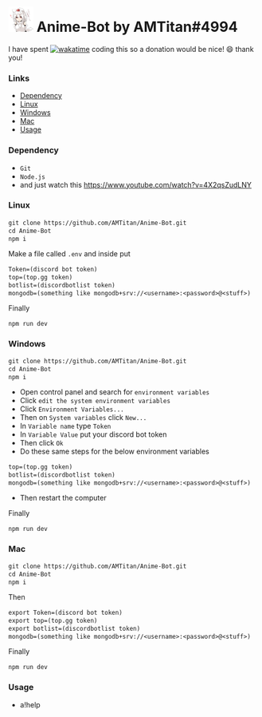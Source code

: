 # <img src="https://github.com/AMTitan/Anime-Bot/raw/master/AnimeBot.png" alt="icon" width="50px"/> Anime-Bot by AMTitan#4994

I have spent [![wakatime](https://wakatime.com/badge/github/AMTitan/Anime-Bot.svg)](https://wakatime.com/badge/github/AMTitan/Anime-Bot) coding this so a donation would be nice! 😄 thank you!

<h3>Links</h3>

- [Dependency](https://github.com/AMTitan/Anime-Bot#dependency)
- [Linux](https://github.com/AMTitan/Anime-Bot#linux)
- [Windows](https://github.com/AMTitan/Anime-Bot#windows)
- [Mac](https://github.com/AMTitan/Anime-Bot#mac)
- [Usage](https://github.com/AMTitan/Anime-Bot#usage)

<h3>Dependency</h3>

- `Git`
- `Node.js`
- and just watch this https://www.youtube.com/watch?v=4X2qsZudLNY

<h3>Linux</h3>

```
git clone https://github.com/AMTitan/Anime-Bot.git
cd Anime-Bot
npm i
```

Make a file called `.env` and inside put 
```
Token=(discord bot token)
top=(top.gg token)
botlist=(discordbotlist token)
mongodb=(something like mongodb+srv://<username>:<password>@<stuff>)
```

Finally
```
npm run dev
```

<h3>Windows</h3>

```
git clone https://github.com/AMTitan/Anime-Bot.git
cd Anime-Bot
npm i
```

- Open control panel and search for `environment variables`
- Click `edit the system environment variables`
- Click `Environment Variables...`
- Then on `System variables` click `New...`
- In `Variable name` type `Token`
- In `Variable Value` put your discord bot token
- Then click `Ok`
- Do these same steps for the below environment variables
```
top=(top.gg token)
botlist=(discordbotlist token)
mongodb=(something like mongodb+srv://<username>:<password>@<stuff>)
```

- Then restart the computer

Finally
```
npm run dev
```

<h3>Mac</h3>

```
git clone https://github.com/AMTitan/Anime-Bot.git
cd Anime-Bot
npm i
```

Then
```
export Token=(discord bot token)
export top=(top.gg token)
export botlist=(discordbotlist token)
mongodb=(something like mongodb+srv://<username>:<password>@<stuff>)
```

Finally
```
npm run dev
```

<h3>Usage</h3>

- a!help
